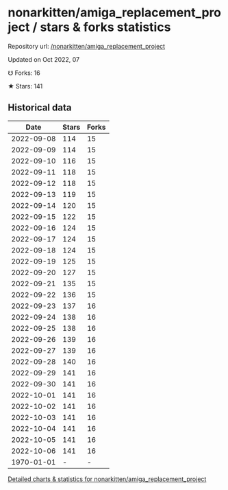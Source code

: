 # nonarkitten/amiga_replacement_project / stars & forks statistics

Repository url: [/nonarkitten/amiga_replacement_project](https://github.com/nonarkitten/amiga_replacement_project)

Updated on Oct 2022, 07

☋ Forks: 16

★ Stars: 141

## Historical data
| Date | Stars | Forks |
|------|-------|-------|
| 2022-09-08 | 114 | 15 | 
| 2022-09-09 | 114 | 15 | 
| 2022-09-10 | 116 | 15 | 
| 2022-09-11 | 118 | 15 | 
| 2022-09-12 | 118 | 15 | 
| 2022-09-13 | 119 | 15 | 
| 2022-09-14 | 120 | 15 | 
| 2022-09-15 | 122 | 15 | 
| 2022-09-16 | 124 | 15 | 
| 2022-09-17 | 124 | 15 | 
| 2022-09-18 | 124 | 15 | 
| 2022-09-19 | 125 | 15 | 
| 2022-09-20 | 127 | 15 | 
| 2022-09-21 | 135 | 15 | 
| 2022-09-22 | 136 | 15 | 
| 2022-09-23 | 137 | 16 | 
| 2022-09-24 | 138 | 16 | 
| 2022-09-25 | 138 | 16 | 
| 2022-09-26 | 139 | 16 | 
| 2022-09-27 | 139 | 16 | 
| 2022-09-28 | 140 | 16 | 
| 2022-09-29 | 141 | 16 | 
| 2022-09-30 | 141 | 16 | 
| 2022-10-01 | 141 | 16 | 
| 2022-10-02 | 141 | 16 | 
| 2022-10-03 | 141 | 16 | 
| 2022-10-04 | 141 | 16 | 
| 2022-10-05 | 141 | 16 | 
| 2022-10-06 | 141 | 16 | 
| 1970-01-01 | - | - | 


[Detailed charts & statistics for nonarkitten/amiga_replacement_project](https://reviewgithub.com/rep/nonarkitten/amiga_replacement_project)
